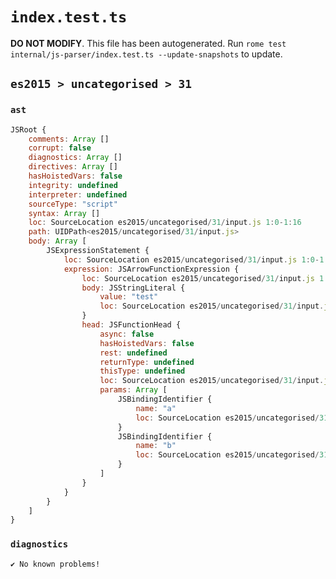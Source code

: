 # `index.test.ts`

**DO NOT MODIFY**. This file has been autogenerated. Run `rome test internal/js-parser/index.test.ts --update-snapshots` to update.

## `es2015 > uncategorised > 31`

### `ast`

```javascript
JSRoot {
	comments: Array []
	corrupt: false
	diagnostics: Array []
	directives: Array []
	hasHoistedVars: false
	integrity: undefined
	interpreter: undefined
	sourceType: "script"
	syntax: Array []
	loc: SourceLocation es2015/uncategorised/31/input.js 1:0-1:16
	path: UIDPath<es2015/uncategorised/31/input.js>
	body: Array [
		JSExpressionStatement {
			loc: SourceLocation es2015/uncategorised/31/input.js 1:0-1:16
			expression: JSArrowFunctionExpression {
				loc: SourceLocation es2015/uncategorised/31/input.js 1:0-1:16
				body: JSStringLiteral {
					value: "test"
					loc: SourceLocation es2015/uncategorised/31/input.js 1:10-1:16
				}
				head: JSFunctionHead {
					async: false
					hasHoistedVars: false
					rest: undefined
					returnType: undefined
					thisType: undefined
					loc: SourceLocation es2015/uncategorised/31/input.js 1:0-1:9
					params: Array [
						JSBindingIdentifier {
							name: "a"
							loc: SourceLocation es2015/uncategorised/31/input.js 1:1-1:2 (a)
						}
						JSBindingIdentifier {
							name: "b"
							loc: SourceLocation es2015/uncategorised/31/input.js 1:4-1:5 (b)
						}
					]
				}
			}
		}
	]
}
```

### `diagnostics`

```
✔ No known problems!

```
